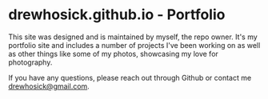 # drewhosick.github.io - Portfolio

This site was designed and is maintained by myself, the repo owner.  It's my portfolio site and includes a number of projects I've been working on as well as other things like some of my photos, showcasing my love for photography.

If you have any questions, please reach out through Github or contact me drewhosick@gmail.com.
